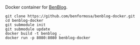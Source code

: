 Docker container for [BenBlog](https://github.com/benformosa/benblog).

    git clone https://github.com/benformosa/benblog-docker.git
    cd benblog-docker
    git submodule init
    git submodule update
    docker build -t benblog .
    docker run -p 8080:8080 benblog-docker 
